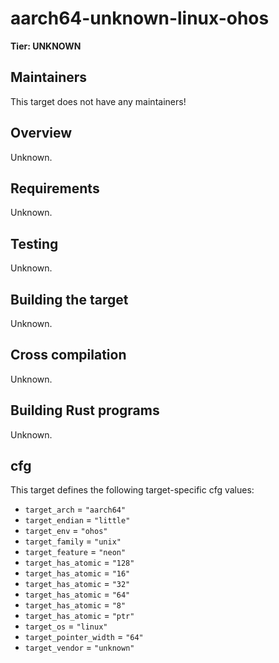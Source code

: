 # aarch64-unknown-linux-ohos

**Tier: UNKNOWN**

## Maintainers
This target does not have any maintainers!

## Overview
Unknown.

## Requirements
Unknown.

## Testing
Unknown.

## Building the target
Unknown.

## Cross compilation
Unknown.

## Building Rust programs
Unknown.

## cfg
This target defines the following target-specific cfg values:
- `target_arch` = `"aarch64"`
- `target_endian` = `"little"`
- `target_env` = `"ohos"`
- `target_family` = `"unix"`
- `target_feature` = `"neon"`
- `target_has_atomic` = `"128"`
- `target_has_atomic` = `"16"`
- `target_has_atomic` = `"32"`
- `target_has_atomic` = `"64"`
- `target_has_atomic` = `"8"`
- `target_has_atomic` = `"ptr"`
- `target_os` = `"linux"`
- `target_pointer_width` = `"64"`
- `target_vendor` = `"unknown"`

